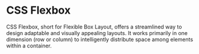 # CSS Flexbox

CSS Flexbox, short for Flexible Box Layout, offers a streamlined way to design adaptable and visually appealing layouts. It works primarily in one dimension (row or column) to intelligently distribute space among elements within a container.



